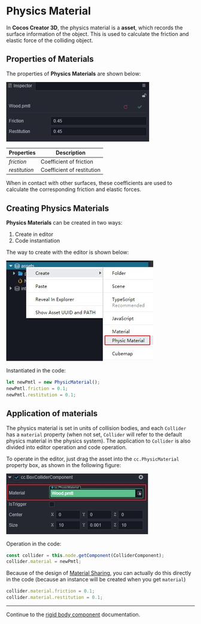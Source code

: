 # Physics Material

In __Cocos Creator 3D__, the physics material is a __asset__, which records the surface information of the object. This is used to calculate the friction and elastic force of the colliding object.

## Properties of Materials

The properties of __Physics Materials__ are shown below:

![physics material](img/physic-material.jpg)

Properties | Description
---|---
*friction* | Coefficient of friction
*restitution* | Coefficient of restitution

When in contact with other surfaces, these coefficients are used to calculate the corresponding friction and elastic forces.

## Creating Physics Materials

__Physics Materials__ can be created in two ways:

1. Create in editor
2. Code instantiation

The way to create with the editor is shown below:

![Create Physics materials](img/create-pmtl.jpg)

Instantiated in the code:

```ts
let newPmtl = new PhysicMaterial();
newPmtl.friction = 0.1;
newPmtl.restitution = 0.1;
```

## Application of materials

The physics material is set in units of collision bodies, and each `Collider` has a `material` property (when not set, `Collider` will refer to the default physics material in the physics system).
The application to `Collider` is also divided into editor operation and code operation.

To operate in the editor, just drag the asset into the `cc.PhysicMaterial` property box, as shown in the following figure:

![apply physics material](img/apply-pmtl.jpg)

Operation in the code:

```ts
const collider = this.node.getComponent(ColliderComponent);
collider.material = newPmtl;
```

Because of the design of [Material Sharing](physics-collider.md##PhysicsMaterial), you can actually do this directly in the code (because an instance will be created when you get `material`)

```ts
collider.material.friction = 0.1;
collider.material.restitution = 0.1;
```

---

Continue to the [rigid body component](physics-rigidbody.md) documentation.
